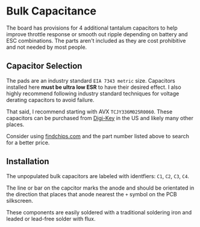 # Bulk Capacitance

The board has provisions for 4 additional tantalum capacitors to help improve throttle response or smooth out ripple depending on battery and ESC combinations.  The parts aren't included as they are cost prohibitive and not needed by most people.

## Capacitor Selection

The pads are an industry standard `EIA 7343 metric` size.  Capacitors installed here **must be ultra low ESR** to have their desired effect. I also highly recommend following industry standard techniques for voltage derating capacitors to avoid failure.

That said, I recommend starting with AVX `TCJY336M025R0060`.  These capacitors can be purchased from [Digi-Key](http://bit.ly/1CZ7seG) in the US and likely many other places.

Consider using [findchips.com](http://bit.ly/1CZ8GXm) and the part number listed above to search for a better price.

## Installation

The unpopulated bulk capacitors are labeled with identfiers: `C1`, `C2`, `C3`, `C4`.

The line or bar on the capcitor marks the anode and should be orientated in the direction that places that anode nearest the `+` symbol on the PCB silkscreen.

These components are easily soldered with a traditional soldering iron and leaded or lead-free solder with flux.
